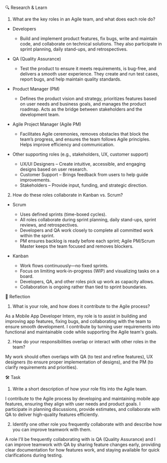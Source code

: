 🔍 Research & Learn

1. What are the key roles in an Agile team, and what does each role do?
- Developers

  - Build and implement product features, fix bugs, write and maintain code, and collaborate on technical solutions. They also participate in sprint planning, daily stand-ups, and retrospectives.

- QA (Quality Assurance)

  - Test the product to ensure it meets requirements, is bug-free, and delivers a smooth user experience. They create and run test cases, report bugs, and help maintain quality standards.

- Product Manager (PM)

  - Defines the product vision and strategy, prioritizes features based on user needs and business goals, and manages the product roadmap. Acts as the bridge between stakeholders and the development team.

- Agile Project Manager (Agile PM)

  - Facilitates Agile ceremonies, removes obstacles that block the team’s progress, and ensures the team follows Agile principles. Helps improve efficiency and communication.

- Other supporting roles (e.g., stakeholders, UX, customer support)

  - UX/UI Designers – Create intuitive, accessible, and engaging designs based on user research.
  - Customer Support – Brings feedback from users to help guide improvements.
  - Stakeholders – Provide input, funding, and strategic direction.

2. How do these roles collaborate in Kanban vs. Scrum?

- Scrum
  - Uses defined sprints (time-boxed cycles).
  - All roles collaborate during sprint planning, daily stand-ups, sprint reviews, and retrospectives.
  - Developers and QA work closely to complete all committed work within the sprint.
  - PM ensures backlog is ready before each sprint; Agile PM/Scrum Master keeps the team focused and removes blockers.

- Kanban
  - Work flows continuously—no fixed sprints.
  - Focus on limiting work-in-progress (WIP) and visualizing tasks on a board.
  - Developers, QA, and other roles pick up work as capacity allows.
  - Collaboration is ongoing rather than tied to sprint boundaries.

📝 Reflection

1. What is your role, and how does it contribute to the Agile process?

As a Mobile App Developer Intern, my role is to assist in building and improving app features, fixing bugs, and collaborating with the team to ensure smooth development. I contribute by turning user requirements into functional and maintainable code while supporting the Agile team's goals.

2. How do your responsibilities overlap or interact with other roles in the team?

My work should often overlaps with QA (to test and refine features), UX designers (to ensure proper implementation of designs), and the PM (to clarify requirements and priorities).

🛠️ Task

1. Write a short description of how your role fits into the Agile team.

I contribute to the Agile process by developing and maintaining mobile app features, ensuring they align with user needs and product goals. I participate in planning discussions, provide estimates, and collaborate with QA to deliver high-quality features efficiently.

2. Identify one other role you frequently collaborate with and describe how you can improve teamwork with them.

A role I'll be frequently collaborating with is QA (Quality Assurance) and I can improve teamwork with QA by sharing feature changes early, providing clear documentation for how features work, and staying available for quick clarifications during testing.

